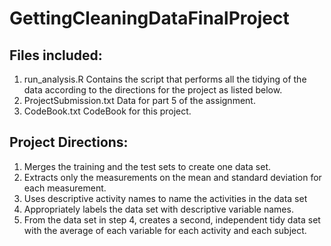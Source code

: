 # GettingCleaningDataFinalProject


## Files included:
1. run_analysis.R           Contains the script that performs all the tidying of the data according to the directions for the project as listed below.
2. ProjectSubmission.txt    Data for part 5 of the assignment.
3. CodeBook.txt             CodeBook for this project.

## Project Directions:
1. Merges the training and the test sets to create one data set.
2. Extracts only the measurements on the mean and standard deviation for each measurement. 
3. Uses descriptive activity names to name the activities in the data set
4. Appropriately labels the data set with descriptive variable names. 
5. From the data set in step 4, creates a second, independent tidy data set with the average of each variable for each activity and each subject.
